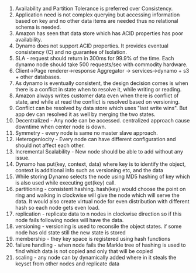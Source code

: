 1. Availability and Partition Tolerance is preferred over Consistency.
2. Application need is not complex querying but accessing information based on key and no other data items are needed thus no relational schema is needed.
3. Amazon has seen that data store which has ACID properties has poor availability.
4. Dynamo does not support ACID properties. It provides eventual consistency (C) and no guarantee of Isolation.
5. SLA - request should return in 300ms for 99.9% of the time. Each dynamo node should take 500 requests/sec with commodity hardware.
6. Client->Page renderer->response Aggregator -> services->dynamo + s3 + other databases.
7. As dynamo is eventually consistent, the design decision comes is when there is a conflict in state when to resolve it, while writing or reading.
8. Amazon always writes customer data even when there is conflict of state, and while at read the conflict is resolved based on versioning.
9. Conflict can be resolved by data store which uses "last write wins". But app dev can resolved it as well by merging the two states.
10. Decentralized - Any node can be accessed. centralized approach cause downtime when center node is down.
11. Symmetry - every node is same no master slave approach.
12. Heterogeniocity - Every node can have different configuration and should not affect each other.
13. Incremental Scalability - New node should be able to add without any issue.
14. Dynamo has put(key, context, data) where key is to identify the object, context is additional info such as versioning etc, and the data
15. While storing Dynamo selects the node using MD5 hashing of key which is also used while executing get(key) call.
16. partitioning - consistent hashing. hash(key) would choose the point on ring and walking in clockwise will give the node which will serve the data.
    It would also create virtual node for even distribution with different hash so each node gets even load.
17. replication - replicate data to n nodes in clockwise direction so if this node fails following nodes will have the data.
18. versioning - versioning is used to reconsile the object states. if some node has old state still the new state is stored
19. membership - they key space is registered using hash functions
20. failure handling - when node fails the Markle tree of hashing is used to find which data is not copied and only that will be copied
21. scaling - any node can by dynamically added where in it steals the keyset from other nodes and replicate data
